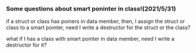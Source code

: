 ### Some questions about smart poninter in class!(2021/5/31)
<p>if a struct or class has poiners in data member, then, I assign the struct or class to a smart pointer, need I write a destructor for the struct or the class? <p>
<p>what if I has a class with smart pointer in data member, need I write a destructor for it? <p>
